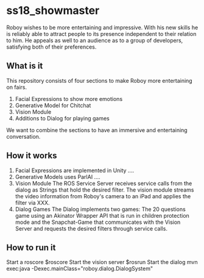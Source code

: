 # ss18_showmaster
Roboy wishes to be more entertaining and impressive. With his new skills he is reliably able to attract people to its presence independent to their relation to him.
He appeals as well to an audience as to a group of developers, satisfying both of their preferences.

## What is it
This repository consists of four sections to make Roboy more entertaining on fairs.
1. Facial Expressions to show more emotions
2. Generative Model for Chitchat
3. Vision Module
4. Additions to Dialog for playing games

We want to combine the sections to have an immersive and entertaining conversation.

## How it works
1. Facial Expressions
are implemented in Unity ....
2. Generative Models
uses ParlAI ....
3. Vision Module
The ROS Service Server receives service calls from the dialog as Strings that hold the desired filter.
The vision module streams the video information from Roboy's camera to an iPad and applies the filter via XXX.
4. Dialog Games
The Dialog implements two games: 
The 20 questions game using an Akinator Wrapper API that is run in children protection mode and 
the Snapchat-Game that communicates with the Vision Server and requests the desired filters through service calls.

## How to run it
Start a roscore
$roscore
Start the vision server
$rosrun <package> <module>
Start the dialog
mvn exec:java -Dexec.mainClass="roboy.dialog.DialogSystem"
